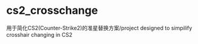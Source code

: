 # cs2_crosschange
用于简化CS2(Counter-Strike2)的准星替换方案/project designed to simpilify crosshair changing in CS2
